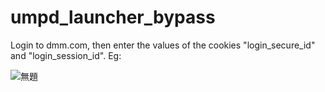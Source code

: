 # umpd_launcher_bypass
Login to dmm.com, then enter the values of the cookies "login_secure_id" and "login_session_id". Eg:

![無題](https://user-images.githubusercontent.com/102288745/160154041-4cdcf396-c12b-4abf-9006-20b0dd738183.png)
